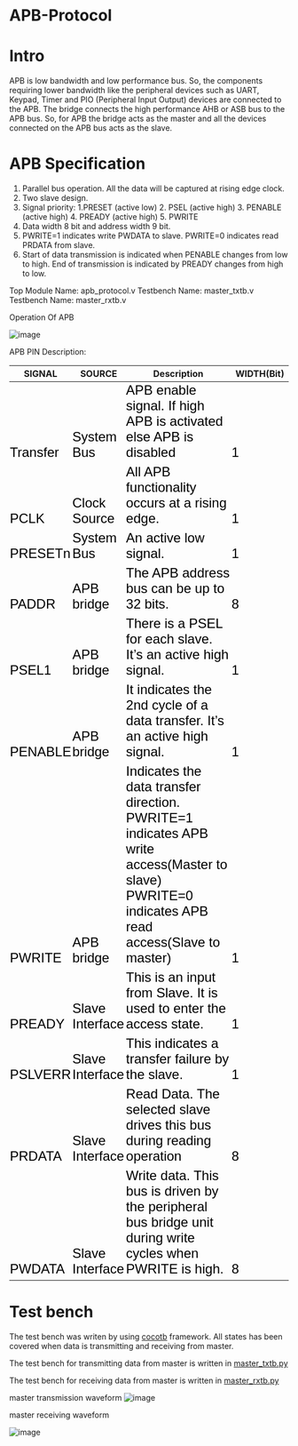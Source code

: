 # APB-Protocol

  # Intro
APB is low bandwidth and low performance bus. So, the components requiring lower bandwidth like the peripheral devices such as UART, Keypad, Timer and PIO (Peripheral Input Output) devices are connected to the APB.
The bridge connects the high performance AHB or ASB bus to the APB bus. So, for APB the bridge acts as the master and all the devices connected on the APB bus acts as the slave.


# APB Specification
1. Parallel bus operation. All the data will be captured at rising edge clock.
2. Two slave design.
3. Signal priority: 1.PRESET (active low) 2. PSEL (active high) 3. PENABLE (active high) 4. PREADY (active high) 5. PWRITE 
4. Data width 8 bit and address width 9 bit. 
5. PWRITE=1 indicates write PWDATA to slave.
   PWRITE=0 indicates read PRDATA from slave.
6. Start of data transmission is indicated when PENABLE changes from low to high. End of transmission is indicated by PREADY changes from high to low.


Top Module Name: apb_protocol.v
Testbench Name: master_txtb.v
Testbench Name: master_rxtb.v

Operation Of APB

![image](https://user-images.githubusercontent.com/82434808/122651071-1681de80-d154-11eb-9977-9d46bacd77b9.png)



APB PIN Description:

<meta name="ProgId" content="PowerPoint.Slide">
<meta name="Generator" content="Microsoft PowerPoint 15">
<style>
<!--tr
	{mso-height-source:auto;}
col
	{mso-width-source:auto;}
td
	{padding-top:1.0px;
	padding-right:1.0px;
	padding-left:1.0px;
	mso-ignore:padding;
	color:windowtext;
	font-size:18.0pt;
	font-weight:400;
	font-style:normal;
	text-decoration:none;
	font-family:Arial;
	mso-generic-font-family:auto;
	mso-font-charset:0;
	text-align:general;
	vertical-align:bottom;
	border:none;
	mso-background-source:auto;
	mso-pattern:auto;}
.oa1
	{border:1.0pt solid black;
	background:white;
	mso-pattern:auto none;
	text-align:center;
	vertical-align:top;
	padding-bottom:3.6pt;
	padding-left:7.2pt;
	padding-top:3.6pt;
	padding-right:7.2pt;}
.oa2
	{border:1.0pt solid black;
	background:white;
	mso-pattern:auto none;
	vertical-align:top;
	padding-bottom:3.6pt;
	padding-left:7.2pt;
	padding-top:3.6pt;
	padding-right:7.2pt;}
-->
</style>



<!--StartFragment-->


SIGNAL | SOURCE | Description | WIDTH(Bit)
-- | -- | -- | --
Transfer | System Bus | APB enable signal. If high APB is   activated else APB is disabled | 1
PCLK | Clock Source | All APB functionality occurs at a rising edge. | 1
PRESETn | System Bus | An active low signal. | 1
PADDR | APB bridge | The APB address bus can be up to 32   bits. | 8
PSEL1 | APB bridge | There is a PSEL for each slave. It’s an active high signal. | 1
PENABLE | APB bridge | It indicates the 2nd cycle of a data transfer. It’s an active high signal. | 1
PWRITE | APB bridge | Indicates the data transfer direction.   PWRITE=1 indicates APB write   access(Master to slave)    PWRITE=0 indicates APB read   access(Slave to master) | 1
PREADY | Slave Interface | This is an input from Slave. It is used to enter the access state. | 1
PSLVERR | Slave Interface | This indicates a transfer failure by the slave. | 1
PRDATA | Slave Interface | Read Data. The selected slave drives   this bus during reading operation | 8
PWDATA | Slave Interface | Write data. This bus is driven by the peripheral bus bridge unit during write cycles when PWRITE is high. | 8


# Test bench

The test bench was writen by using <a href = "https://www.cocotb.org/" >cocotb</a> framework. All states has been covered when data is transmitting and receiving from master.

The test bench for transmitting data from master is written in <a href = "https://github.com/Bharathreddy02/apb_protocal/blob/main/tests/master_txtb.py" >master_txtb.py</a>

The test bench for receiving data from master is written in <a href = "https://github.com/Bharathreddy02/apb_protocal/blob/main/tests/master_rxtb.py" >master_rxtb.py</a>

master transmission waveform
![image](https://github.com/Bharathreddy02/apb_protocal/assets/135442130/c4ee443c-981a-451f-bac6-0187ef9c7730)

master receiving waveform

![image](https://github.com/Bharathreddy02/apb_protocal/assets/135442130/12e7bd2f-7c60-4b3a-bdd0-deb79432a364)




